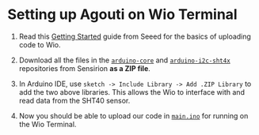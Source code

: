 # Setting up Agouti on Wio Terminal

1. Read this [Getting Started](https://wiki.seeedstudio.com/Wio-Terminal-Getting-Started/) guide from Seeed for the basics of uploading code to Wio.

2. Download all the files in the [`arduino-core`](https://github.com/Sensirion/arduino-core) and [`arduino-i2c-sht4x`](https://github.com/Sensirion/arduino-i2c-sht4x) repositories from Sensirion **as a ZIP file**.

3. In Arduino IDE, use `sketch -> Include Library -> Add .ZIP Library` to add the two above libraries. This allows the Wio to interface with and read data from the SHT40 sensor.

4. Now you should be able to upload our code in [`main.ino`](./main/main.ino) for running on the Wio Terminal.
